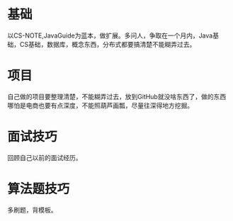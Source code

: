 # 基础
以CS-NOTE,JavaGuide为蓝本，做扩展。多问人，争取在一个月内，Java基础，CS基础，数据库，概念东西，分布式都要搞清楚不能糊弄过去。
# 项目
自己做的项目要整理清楚，不能糊弄过去，放到GitHub就没啥东西了，做的东西哪怕是电商也要有点深度，不能照葫芦画瓢，尽量往深得地方挖掘。
# 面试技巧
回顾自己以前的面试经历。
# 算法题技巧
多刷题，背模板。